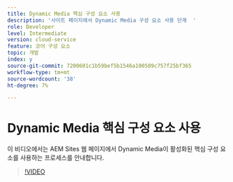 ```yaml
---
title: Dynamic Media 핵심 구성 요소 사용
description: '사이트 페이지에서 Dynamic Media 구성 요소 사용 단계  '
role: Developer
level: Intermediate
version: cloud-service
feature: 코어 구성 요소
topic: 개발
index: y
source-git-commit: 7200601c1b59bef5b1546a100589c757f25bf365
workflow-type: tm+mt
source-wordcount: '38'
ht-degree: 7%

---
```



# Dynamic Media 핵심 구성 요소 사용

이 비디오에서는 AEM Sites 웹 페이지에서 Dynamic Media이 활성화된 핵심 구성 요소를 사용하는 프로세스를 안내합니다.

>[!VIDEO](https://video.tv.adobe.com/v/335461?quality=9&learn=on)

